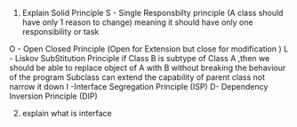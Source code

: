 1) Explain Solid Principle 
 S - Single Responsbilty principle (A class should have only 1 reason to change) meaning it should have only one responsibility or task

 O  - Open Closed Principle (Open for Extension but close for modification )
 L - Liskov SubStitution Principle 
 if Class B is subtype of Class A ,then we should be able
 to replace object of A with B without breaking the behaviour of the program 
 Subclass can extend the capability of parent class not narrow it down 
 I -Interface Segregation Principle (ISP)
 D- Dependency Inversion Principle (DIP)

 2) explain what is interface 